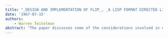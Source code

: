 ```yaml
---
title: "_DESIGN AND IMPLEMENTATION OF FLIP_, _A LISP FORMAT DIRECTED LIST PROCESSOR_"
date: '1967-07-15'
authors: 
    - Warren Teitelman
abstract: "The paper discusses some of the considerations involved in designing and implementing a pattern matching or COMIT feature inside of LISP. The programming language FLIP is presented here as a paradigm for such a feature. The design and implementation of FLIP discussed below emphasizes compact notation and efficiency of operation. In addition, FLIP is a modular language and can be readily extended and generalized to include features found in other pattern driven languages such as CONVERT and SNOBOL. This makes it extremely versatile. The development of this paper proceeds from abstract considerations to specific details. The syntax and semantics of FLIP are presented first, followed by a discussion of the implementation with especial attention devoted to techniques used for reducing the number of conses required as well as improving search strategy. Finally FLIP is treated as a working system and viewed from the users standpoint. Here we present some of the additions and extensions to FLIP that have evolved out of almost two years of experimentation. These transform it from a notational system into a practical and useful programming system."
---
```



